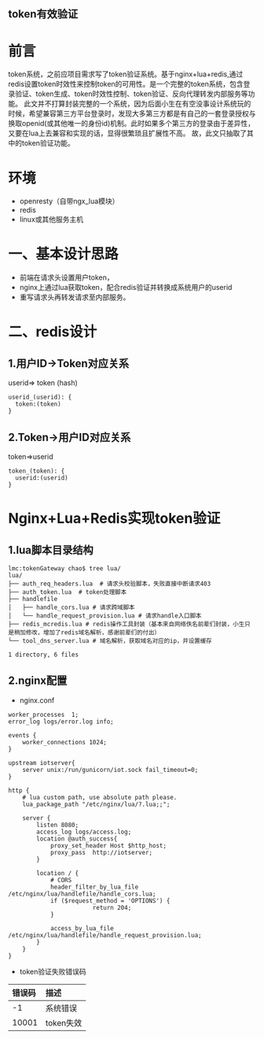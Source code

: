 token有效验证
---
# 前言

token系统，之前应项目需求写了token验证系统。基于nginx+lua+redis,通过redis设置token时效性来控制token的可用性。是一个完整的token系统，包含登录验证、token生成、token时效性控制、token验证、反向代理转发内部服务等功能。
此文并不打算封装完整的一个系统，因为后面小生在有空没事设计系统玩的时候，希望兼容第三方平台登录时，发现大多第三方都是有自己的一套登录授权与换取openid(或其他唯一的身份id)机制。此时如果多个第三方的登录由于差异性，又要在lua上去兼容和实现的话，显得很繁琐且扩展性不高。
故，此文只抽取了其中的token验证功能。

# 环境

* openresty（自带ngx_lua模块）
* redis
* linux或其他服务主机

# 一、基本设计思路

* 前端在请求头设置用户token，
* nginx上通过lua获取token，配合redis验证并转换成系统用户的userid
* 重写请求头再转发请求至内部服务。

# 二、redis设计

## 1.用户ID->Token对应关系

userid=> token (hash)
```
userid_(userid): {
  token:(token)
}
```

## 2.Token->用户ID对应关系

token=>userid
```
token_(token): {
  userid:(userid)
}
```

# Nginx+Lua+Redis实现token验证

## 1.lua脚本目录结构

```shell
lmc:tokenGateway chao$ tree lua/
lua/
├── auth_req_headers.lua  # 请求头校验脚本，失败直接中断请求403
├── auth_token.lua  # token处理脚本
├── handlefile
│   ├── handle_cors.lua # 请求跨域脚本
│   └── handle_request_provision.lua # 请求handle入口脚本
├── redis_mcredis.lua # redis操作工具封装（基本来自网络佚名前辈们封装，小生只是稍加修改，增加了redis域名解析，感谢前辈们的付出）
└── tool_dns_server.lua # 域名解析，获取域名对应的ip，并设置缓存

1 directory, 6 files
```

## 2.nginx配置

* nginx.conf
```shell
worker_processes  1; 
error_log logs/error.log info; 

events {
	worker_connections 1024;
}

upstream iotserver{
	server unix:/run/gunicorn/iot.sock fail_timeout=0;
}

http {
	# lua custom path, use absolute path please.
	lua_package_path "/etc/nginx/lua/?.lua;;";

	server {
		listen 8080;
		access_log logs/access.log;
		location @auth_success{
			proxy_set_header Host $http_host;
			proxy_pass  http://iotserver;
		}

		location / {
			# CORS
			header_filter_by_lua_file /etc/nginx/lua/handlefile/handle_cors.lua;
			if ($request_method = 'OPTIONS') {
						return 204;
			}
			
			access_by_lua_file /etc/nginx/lua/handlefile/handle_request_provision.lua;
		}
	}
}

```

* token验证失败错误码

| 错误码 | 描述      |
| :----- | :-------- |
| -1     | 系统错误  |
| 10001  | token失效 |